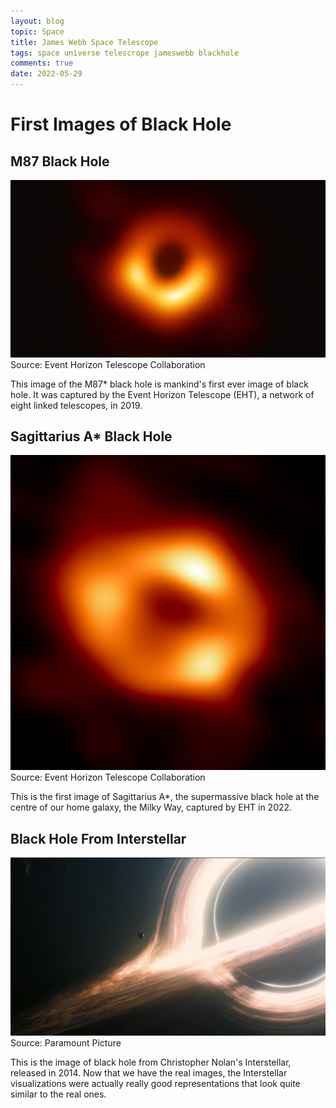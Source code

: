```yaml
---
layout: blog
topic: Space
title: James Webb Space Telescope
tags: space universe telescrope jameswebb blackhole
comments: true
date: 2022-05-29
---
```


# First Images of Black Hole

## M87 Black Hole

![first-blackhole](/assets/first-blackhole.jpg)
Source: Event Horizon Telescope Collaboration

This image of the M87* black hole is mankind's first ever image of black hole. It was captured by the Event Horizon Telescope (EHT), a network of eight linked telescopes, in 2019.

## Sagittarius A* Black Hole

![blackhole](/assets/blackhole.png)
Source: Event Horizon Telescope Collaboration

This is the first image of Sagittarius A*, the supermassive black hole at the centre of our home galaxy, the Milky Way, captured by EHT in 2022.

## Black Hole From Interstellar

![intersteller](/assets/intersteller.webp)
Source: Paramount Picture

This is the image of black hole from Christopher Nolan's Interstellar, released in 2014. Now that we have the real images, the Interstellar visualizations were actually really good representations that look quite similar to the real ones.  
